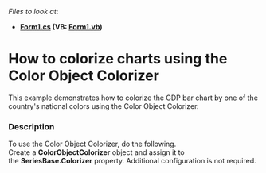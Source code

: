 <!-- default file list -->
*Files to look at*:

* **[Form1.cs](./CS/ColorObjectColorizerExample/Form1.cs) (VB: [Form1.vb](./VB/ColorObjectColorizerExample/Form1.vb))**
<!-- default file list end -->
# How to colorize charts using the Color Object Colorizer


This example demonstrates how to colorize the GDP bar chart by one of the country's national colors using the Color Object Colorizer.


<h3>Description</h3>

<p>To use the Color Object Colorizer, do&nbsp;the following.<br />Create a&nbsp;<strong>ColorObjectColorizer</strong>&nbsp;object and assign it to the&nbsp;<strong>SeriesBase.Colorizer</strong>&nbsp;property. Additional configuration is not required.</p>

<br/>


